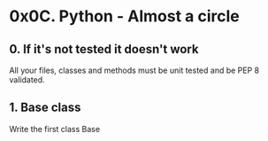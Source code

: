 # 0x0C. Python - Almost a circle
## 0. If it's not tested it doesn't work
All your files, classes and methods must be unit tested and be PEP 8 validated.
## 1. Base class
Write the first class Base
